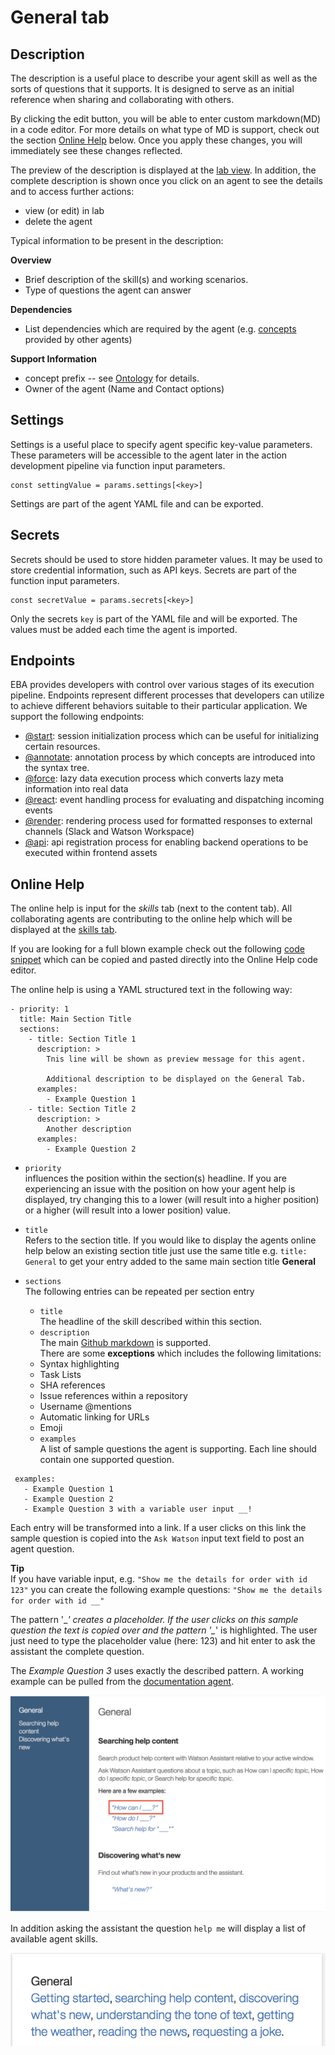# General tab

## Description

The description is a useful place to describe your agent skill as well as the sorts of questions that it supports. It is designed to serve as an initial reference when sharing and collaborating with others.

By clicking the edit button, you will be able to enter custom markdown(MD) in a code editor. For more details on what type of MD is support, check out the section [Online Help](#online-help) below. Once you apply these changes, you will immediately see these changes reflected. 

The preview of the description is displayed at the [lab view](https://eba.ibm.com/assistant#/lab). In addition, the complete description is shown once you click on an agent to see the details and to access further actions:
 - view (or edit) in lab
 - delete the agent
 
Typical information to be present in the description:

**Overview**
 - Brief description of the skill(s) and working scenarios.
 - Type of questions the agent can answer

**Dependencies**
 - List dependencies which are required by the agent (e.g. [concepts](./../components/Ontology.md) provided by other agents)
 
**Support Information**
 - concept prefix -- see [Ontology](./../components/Ontology.md) for details.
 - Owner of the agent (Name and Contact options)

## Settings

Settings is a useful place to specify agent specific key-value parameters. These parameters will be accessible to the agent later in the action development pipeline via function input parameters.

```
const settingValue = params.settings[<key>]
```
Settings are part of the agent YAML file and can be exported.

## Secrets
Secrets should be used to store hidden parameter values. It may be used to store credential information, such as API keys. Secrets are part of the function input parameters.

```
const secretValue = params.secrets[<key>]
```
Only the secrets `key` is part of the YAML file and will be exported. The values must be added each time the agent is imported.

## Endpoints

EBA provides developers with control over various stages of its execution pipeline. Endpoints represent different processes that developers can utilize to achieve different behaviors suitable to their particular application. We support the following endpoints:

- [@start](./endpoints/Start.md): session initialization process which can be useful for initializing certain resources.
- [@annotate](./endpoints/Annotate.md): annotation process by which concepts are introduced into the syntax tree.
- [@force](./endpoints/Force.md): lazy data execution process which converts lazy meta information into real data
- [@react](./endpoints/React.md): event handling process for evaluating and dispatching incoming events
- [@render](./endpoints/Render.md): rendering process used for formatted responses to external channels (Slack and Watson Workspace)
- [@api](./endpoints/API.md): api registration process for enabling backend operations to be executed within frontend assets

## Online Help
The online help is input for the *skills* tab (next to the content tab). All collaborating agents are contributing to the online help which will be displayed at the [skills tab](https://eba.ibm.com/assistant#/help).

If you are looking for a full blown example check out the following [code snippet](./../assets/resources/full_online_help.snippet) which can be copied and pasted directly into the Online Help code editor.  

The online help is using a YAML structured text in the following way:

```
- priority: 1
  title: Main Section Title
  sections:
    - title: Section Title 1
      description: >
        Tnis line will be shown as preview message for this agent.

        Additional description to be displayed on the General Tab.
      examples:
        - Example Question 1
    - title: Section Title 2
      description: >
        Another description
      examples:
        - Example Question 2
```

  
 * `priority`  
 influences the position within the section(s) headline. If you are experiencing an issue with the position on how your agent help is displayed, try changing this to a lower (will result into a higher position) or a higher (will result into a lower position) value.
 * `title`  
 Refers to the section title. If you would like to display the agents online help below an existing section title just use the same title e.g. `title: General` to get your entry added to the same main section title **General**
 * `sections`  
 The following entries can be repeated per section entry  
    * `title`  
    The headline of the skill described within this section.
    * `description`  
    The main [Github markdown](https://guides.github.com/features/mastering-markdown/) is supported.  
	There are some **exceptions** which includes the following
	limitations:  
	- Syntax highlighting  
	- Task Lists  
	- SHA references  
	- Issue references within a repository  
	- Username @mentions  
	- Automatic linking for URLs  
	- Emoji
	
    * `examples`  
    A list of sample questions the agent is supporting. Each line should contain one supported question.

```  
 examples:
   - Example Question 1
   - Example Question 2
   - Example Question 3 with a variable user input __!
```

Each entry will be transformed into a link. If a user clicks on this link the sample question is copied into the `Ask Watson` input text field to post an agent question.

**Tip**  
If you have variable input, e.g. `"Show me the details for order with id 123"` you can create the following example questions:
`"Show me the details for order with id __"`

The pattern '\__' creates a placeholder. If the user clicks on this sample question the text is copied over and the pattern '\__' is highlighted. The user just need to type the placeholder value (here: 123) and hit enter to ask the assistant the complete question.

The *Example Question 3* uses exactly the described pattern. 
A working example can be pulled from the [documentation agent](https://eba.ibm.com/assistant#/help/general/searching-help-content).

![Documentation Agent](../assets/img/lab/general/documentation_agent.png "Documentation Agent")


In addition asking the assistant the question `help me` will display a list of available agent skills.

![Question 'Help Me'](../assets/img/lab/general/help_me.png "Question 'Help Me'")
